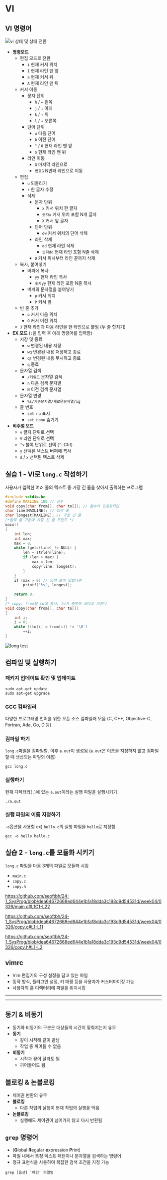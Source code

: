 # VI
## VI 명령어
![vi 상태 및 상태 전환](./md/image1.png)

- **명령모드**
	- 편집 모드로 전환
		- `i` 현재 커서 위치
		- `I` 현재 라인 맨 앞
		- `a` 현재 커서 뒤
		- `A` 현재 라인 맨 뒤
	- 커서 이동
		- 문자 단위
			- `h` / `←` 왼쪽
			- `j` / `↓` 아래
			- `k` / `↑` 위
			- `l` / `→` 오른쪽
		- 단어 단위
			- `w` 다음 단어
			- `b` 이전 단어
			- `^` / `0` 현재 라인 맨 앞
			- `$`        현재 라인 맨 뒤
		- 라인 이동
			- `G` 마지막 라인으로
			- `번호G` N번째 라인으로 이동
	- 편집
		- `u` 되돌리기
		- `r` 한 글자 수정
		- 삭제
			- 문자 단위
				- `x` 커서 위치 한 글자
				- `숫자x` 커서 위치 포함 N개 글자
				- `X` 커서 앞 글자
			- 단어 단위
				- `dw` 커서 위치의 단어 삭제
			- 라인 삭제
				- `dd` 현재 라인 삭제
				- `숫자dd` 현재 라인 포함 N줄 삭제
			- `D` 커서 위치부터 라인 끝까지 삭제
	- 복사, 붙여넣기
		- 버퍼에 복사
			- `yy` 현재 라인 복사
			- `숫자yy` 현재 라인 포함 N줄 복사
		- 버퍼의 문자열을 붙여넣기
			- `p` 커서 위치
			- `P` 커서 앞
	- 빈 줄 추가
		- `o` 커서 다음 위치
		- `O` 커서 이전 위치
	- `J` 현재 라인과 다음 라인을 한 라인으로 붙임 (두 줄 합치기)
- **EX 모드** (`:`을 입력 후 아래 명령어를 입력함)
	- 저장 및 종료
		- `w` 변경된 내용 저장
		- `wq` 변경된 내용 저장하고 종료
		- `q!` 변경된 내용 무시하고 종료
		- `q` 종료
	- 문자열 검색
		- `/키워드` 문자열 검색
		- `n` 다음 검색 문자열
		- `N` 이전 검색 문자열
	- 문자열 변경
		- `%s/기존문자열/새로운문자열/ig`
	- 줄 번호
		- `set nu` 표시 
		- `set nonu` 숨기기
- **비주얼 모드**
	- `v` 글자 단위로 선택
	- `V` 라인 단위로 선택
	- `^v` 블록 단위로 선택 (`^`: Ctrl)
	- `y` 선택된 텍스트 버퍼에 복사
	- `d` / `x` 선택된 텍스트 삭제


## 실습 1 - VI로 `long.c` 작성하기
사용자가 입력한 여러 줄의 텍스트 중 가장 긴 줄을 찾아서 출력하는 프로그램

```C
#include <stdio.h>
#define MAXLINE 100 // 상수
void copy(char from[], char to[]); // 함수의 프로토타입
char line[MAXLINE]; // 입력 줄
char longest[MAXLINE]; // 가장 긴 줄
/*입력 줄 가운데 가장 긴 줄 프린트 */
main()
{
	int len;
	int max;
	max = 0;
	while (gets(line) != NULL) {
		len = strlen(line);
		if (len > max) {
			max = len;
			copy(line, longest);
		}
	}
	if (max > 0) // 입력 줄이 있었다면
		printf("%s", longest);
	
	return 0;
}
/* copy: from을 to에 복사; to가 충분히 크다고 가정*/
void copy(char from[], char to[])
{
	int i;
	i = 0;
	while ((to[i] = from[i]) != '\0')
		++i;
}
```


![long test](./md/image2.png)

## 컴파일 및 실행하기
### 패키지 업데이트 확인 및 업데이트
```shell
sudo apt-get update
sudo apt-get upgrade
```
### GCC 컴파일러
다양한 프로그래밍 언어를 위한 오픈 소스 컴파일러 모음
(C, C++, Objective-C, Fortran, Ada, Go, D 등)
### 컴파일 하기
`long.c`파일을 컴파일함. 이후 `a.out`이 생성됨
(`a.out`은 이름을 지정하지 않고 컴파일할 때 생성되는 파일의 이름)
```shell
gcc long.c
```
### 실행하기
현재 디렉터리(`.`)에 있는 `a.out`이라는 실행 파일을 실행시키기
```shell
./a.out
```

### 실행 파일의 이름 지정하기
`-o`옵션을 사용함
ex) `hello.c`의 실행 파일을 `hello`로 지정함
```shell
gcc -o hello hello.c
```

## 실습 2 - `long.c`를 모듈화 시키기
`long.c` 파일을 다음 3개의 파일로 모듈화 시킴
- `main.c`
- `copy.c`
- `copy.h`

https://github.com/seoftbh/24-1_SysProg/blob/dea64672668ed644e1b1a18dda3c193d9d54531d/week04/0326/main.c#L1C1-L22

https://github.com/seoftbh/24-1_SysProg/blob/dea64672668ed644e1b1a18dda3c193d9d54531d/week04/0326/copy.c#L1-L11

https://github.com/seoftbh/24-1_SysProg/blob/dea64672668ed644e1b1a18dda3c193d9d54531d/week04/0326/copy.h#L1-L2

## vimrc
- Vim 편집기의 구성 설정을 담고 있는 파일
- 동작 방식, 플러그인 설정, 키 매핑 등을 사용자가 커스터마이징 가능
- 사용자의 홈 디렉터리에 파일을 위치시킴



---
---


## 동기 & 비동기
- 동기와 비동기의 구분은 대상들의 시간이 맞춰지는지 유무
- **동기**
	- 같이 시작해 같이 끝남
	- 작업 중 끼어들 수 없음
- **비동기**
	- 시작과 끝이 달라도 됨
	- 끼어들어도 됨
## 블로킹 & 논블로킹
- 제어권 반환의 유무
- **블로킹**
	- 다른 작업의 실행이 현재 작업의 실행을 막음
- **논블로킹**
	- 실행해도 제어권이 넘어가지 않고 다시 반환됨

## `grep` 명령어
- (**G**lobal **R**egular **e**xpression **P**rint)
- 파일 내에서 특정 텍스트 패턴이나 문자열을 검색하는 명령어
- 정규 표현식을 사용하여 복잡한 검색 조건을 지정 가능
```shell
grep [옵션] '패턴' 파일명
```


